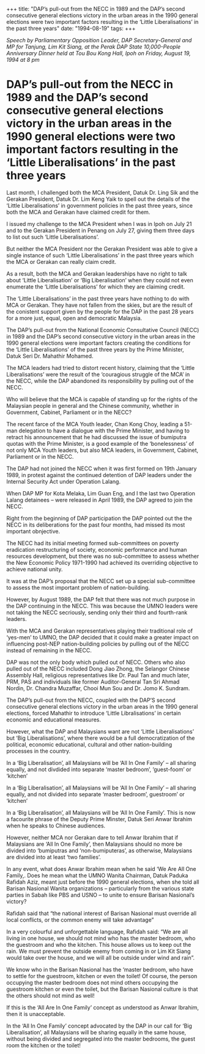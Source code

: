 +++ 
title: "DAP’s pull-out from the NECC in 1989 and the DAP’s second consecutive general elections victory in the urban areas in the 1990 general elections were two important factors resulting in the ‘Little Liberalisations’ in the past three years"
date: "1994-08-19"
tags:
+++

_Speech by Parliamentary Opposition Leader, DAP Secretary-General and MP for Tanjung, Lim Kit Siang, at the Perak DAP State 10,000-People Anniversary Dinner held at Tou Bou Kong Hall, Ipoh on Friday, August 19, 1994 at 8 pm_

# DAP’s pull-out from the NECC in 1989 and the DAP’s second consecutive general elections victory in the urban areas in the 1990 general elections were two important factors resulting in the ‘Little Liberalisations’ in the past three years

Last month,  I challenged both the MCA President, Datuk Dr. Ling Sik and the Gerakan President, Datuk Dr. Lim Keng Yaik to spell out the details of the ‘Little Liberalisations’ in government policies in the past three years, since both the MCA and Gerakan have claimed credit for them.</u>

I issued my challenge to the MCA President when I was in Ipoh on July 21 and to the Gerakan President in Penang on July 27, giving them three days to list out such ‘Little Liberalisations’.

But neither the MCA President nor the Gerakan President was able to give a single instance of such ‘Little Liberalisations’ in the past three years which the MCA or Gerakan can really claim credit.

As a result, both the MCA and Gerakan leaderships have no right to talk about ‘Little Liberalisation’ or ‘Big Liberalisation’ when they could not even enumerate the ‘Little Liberalisations’ for which they are claiming credit.

The ‘Little Liberalisations’ in the past three years have nothing to do with MCA or Gerakan. They have not fallen from the skies, but are the result of the conistent support given by the people for the DAP in the past 28 years for a more just, equal, open and democratic Malaysia.

The DAP’s pull-out from the National Economic Consultative Council (NECC) in 1989 and the DAP’s second consecutive victory in the urban areas in the 1990 general elections were important factors creating the conditions for the ‘Little Liberalisations’ of the past three years by the Prime Minister, Datuk Seri Dr. Mahathir Mohamed.

The MCA leaders had tried to distort recent history, claiming that the ‘Little Liberalisations’ were the result of the ‘couragious struggle of the MCA’ in the NECC, while the DAP abandoned its responsibility by pulling out of the NECC.

Who will believe that the MCA is capable of standing up for the rights of the Malaysian people in general and the Chinese community, whether in Government, Cabinet, Parliament or in the NECC?

The recent farce of the MCA Youth leader, Chan Kong Choy, leading a 51-man delegation to have a dialogue with the Prime Minister, and having to retract his announcement that he had discussed the issue of bumiputra quotas with the Prime Minister, is a good example of the ‘bonelessness’ of not only MCA Youth leaders, but also MCA leaders, in Government, Cabinet, Parliament or in the NECC.

The DAP had not joined the NECC when it was first formed on 19th January 1989, in protest against the continued detention of DAP leaders under the Internal Security Act under Operation Lalang.

When DAP MP for Kota Melaka, Lim Guan Eng, and I the last two Operation Lalang detainees – were released in April 1989, the DAP agreed to join the NECC.

Right from the beginning of DAP participation the DAP pointed out the the NECC in its deliberations for the past four months, had missed its most important obnjective.

The NECC had its initial meeting formed sub-committees on poverty eradication restructuring of society, economic performance and human resources development, but there was no sub-committee to assess whether the New Economic Policy 1971-1990 had achieved its overriding objective to achieve national unity.

It was at the DAP’s proposal that the NECC set up a special sub-committee to assess the most important problem of nation-building.

However, by August 1989, the DAP felt that there was not much purpose in the DAP continuing in the NECC. This was because the UMNO leaders were not taking the NECC secriously, sending only their third and fourth-rank leaders.

With the MCA and Gerakan representatives playing their traditional role of ‘yes-men’ to UMNO, the DAP decided that it could make a greater impact on influencing post-NEP nation-building policies by pulling out of the NECC instead of remaining in the NECC.

DAP was not the only body which pulled out of NECC. Others who also pulled out of the NECC included Dong Jiao Zhong, the Selangor Chinese Assembly Hall, religious representatives like Dr. Paul Tan and much later, PRM, PAS and individuals like former Auditor-General Tan Sri Ahmad Nordin, Dr. Chandra Muzaffar, Chooi Mun Sou and Dr. Jomo K. Sundram.

The DAP’s pull-out from the NECC, coupled with the DAP’S second consecutive general elections victory in the urban areas in the 1990 general elections, forced Mahathir to introduce ‘Little Libralisations’ in certain economic and educational measures.

However, what the DAP and Malaysians want are not ‘Little Liberalisations’ but ‘Big Liberalisations’, where there would be a full democratization of the political, economic educational, cultural and other nation-building processes in the country.

In a ‘Big Liberalisation’, all Malaysians will be ‘All In One Family’ – all sharing equally, and not divdided into separate ‘master bedroom’, ‘guest-foom’ or ‘kitchen’

In a ‘Big Liberalisation’, all Malaysians will be ‘All In One Family’ – all sharing equally, and not divided into separate ‘master bedroom’, guestroom’ or ‘kitchen’

In a ‘Big Liberalisation’, all Malaysians will be ‘All In One Family’. This is now a facourite phrase of the Deputy Prime Minster, Datuk Seri Anwar Ibrahim when he speaks to Chinese audiences.

However, neither MCA nor Gerakan dare to tell Anwar Ibrahim that if Malaysians are ‘All In One Family’, then Malaysians should no more be divided into ‘bumiputras and ‘non-bumiputeras’, as otherwise, Malaysians are divided into at least ‘two families’.

In any event, what does Anwar Ibrahim mean when he said ‘We Are All One Family,. Does he mean what the UMNO Wanita Chairman, Datuk Paduka Rafidah Aziz, meant just before the 1990 general elections, when she told all Barisan Nasional Wanita organizations – particularly from the various state parties in Sabah like PBS and USNO – to unite to ensure Barisan Nasional’s victory?

Rafidah said that “the national interest of Barisan Nasional must override all local conflicts, or the common enemy will take advantage”

In a very colourful and unforgettable language, Rafidah said: “We are all living in one house, we should not mind who has the master bedroom, who the guestroom and who the kitchen. This house allows us to keep out the rain. We must prevent the outside enemy from coming in or Lim Kit Siang would take over the house, and we will all be outside under wind and rain”.

We know who in the Barisan Nasional has the ‘master bedroom, who have to settle for the guestroom, kitchen or even the toilet! Of course, the person occupying the master bedroom does not mind others occupying the guestroom kitchen or even the toilet, but the Barisan Nasional culture is that the others should not mind as well!

If this is the ‘All Are In One Family’ concept as understood as Anwar Ibrahim, then it is unacceptable.

In the ‘All In One Family’ concept advocated by the DAP in our call for ‘Big Liberalisation’, all Malaysians will be sharing equally in the same house, without being divided and segregated into the master bedrooms, the guest room the kitchen or the toilet!
 

